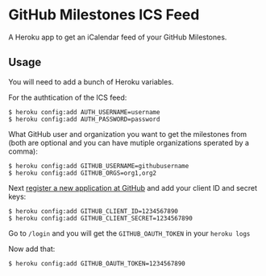 # GitHub Milestones ICS Feed

A Heroku app to get an iCalendar feed of your GitHub Milestones.

## Usage

You will need to add a bunch of Heroku variables.

For the authtication of the ICS feed:

	$ heroku config:add AUTH_USERNAME=username
	$ heroku config:add AUTH_PASSWORD=password

What GitHub user and organization you want to get the milestones from (both are optional and you can have mutiple organizations sperated by a comma):

	$ heroku config:add GITHUB_USERNAME=githubusername
	$ heroku config:add GITHUB_ORGS=org1,org2

Next [register a new application at GitHub](https://github.com/settings/applications/new) and add your client ID and secret keys:

	$ heroku config:add GITHUB_CLIENT_ID=1234567890
	$ heroku config:add GITHUB_CLIENT_SECRET=1234567890

Go to `/login` and you will get the `GITHUB_OAUTH_TOKEN` in your `heroku logs`

Now add that:

	$ heroku config:add GITHUB_OAUTH_TOKEN=1234567890
